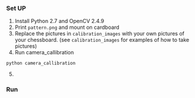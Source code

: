 
### Set UP

1. Install Python 2.7 and OpenCV 2.4.9
2. Print `pattern.png` and mount on cardboard
3. Replace the pictures in `calibration_images` with your own pictures of your chessboard. (see `calibration_images` for examples of how to take pictures)
4. Run camera_callibration 
```
python camera_callibration
```
5. 

### Run
